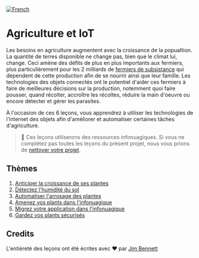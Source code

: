 [![French](https://img.shields.io/badge/-French-purple)](translations/README.fr.md)

# Agriculture et IoT

<!-- As the population grows, so does the demand on agriculture. The amount of land available doesn't change, but the climate does - giving even more challenges to farmers, especially the 2 billion [subsistence farmers](https://wikipedia.org/wiki/Subsistence_agriculture) who rely on what they grow to be able to eat and feed their families. IoT can help farmers make smarter decisions on what to grow and when to harvest, increase yields, reduce the amount of manual labor, and detect and deal with pests. -->
Les besoins en agriculture augmentent avec la croissance de la popualtion. La quantité de terres disponible ne change pas, bien que le climat lui, change. Ceci amène des défits de plus en plus importants aux fermiers, plus particulièrement pour les 2 milliards de [fermiers de subsistance](https://wikipedia.org/wiki/Subsistence_agriculture) qui dépendent de cette production afin de se nourrir ainsi que leur famille. Les technologies des objets connectés ont le potentiel d'aider ces fermiers à faire de meilleures décisions sur la production, notemment quoi faire pousser, quand récolter, accroître les récoltes, réduire la main d'oeuvre ou encore détecter et gérer les parasites.

<!-- In these 6 lessons you'll learn how to apply the Internet of Things to improve and automate farming. -->
À l'occasion de ces 6 leçons, vous apprendrez à utiliser les technologies de l'internet des objets afin d'améliorer et automatiser certaines tâches d'agriculture.

<!-- > 💁 These lessons will use some cloud resources. If you don't complete all the lessons in this project, make sure you [Clean up your project](../clean-up.md). -->
> 💁 Ces leçons utiliserons des ressources infonuagiques. Si vous ne complétez pas toutes les leçons du présent projet, nous vous prions de [nettoyer votre projet](../clean-up.md).

## Thèmes

1. [Anticiper la croissance de ses plantes](lessons/1-predict-plant-growth/README.fr.md)
1. [Détectez l'humidité du sol](lessons/2-detect-soil-moisture/README.fr.md)
1. [Automatiser l'arrosage des plantes](lessons/3-automated-plant-watering/README.fr.md)
1. [Amenez vos plants dans l'infonuagique](lessons/4-migrate-your-plant-to-the-cloud/README.fr.md)
1. [Migrez votre application dans l'infonuagique](lessons/5-migrate-application-to-the-cloud/README.fr.md)
1. [Gardez vos plants sécurisés](lessons/6-keep-your-plant-secure/README.fr.md)

## Credits

L'entièreté des leçons ont été écrites avec ♥️ par [Jim Bennett](https://GitHub.com/JimBobBennett)
